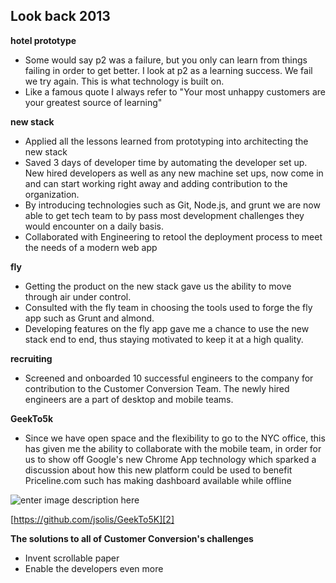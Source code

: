 Look back 2013
--------------

**hotel prototype**

 - Some would say p2 was a failure, but you only can learn from things failing in order to get better. I look at p2 as a learning success. We fail we try again. This is what technology is built on.
 - Like a famous quote I always refer to "Your most unhappy customers are your greatest source of learning"

**new stack**

 - Applied all the lessons learned from prototyping into architecting the new stack
 - Saved 3 days of developer time by automating the developer set up. New hired developers as well as any new machine set ups, now come in and can start working right away and adding contribution to the organization. 
 - By introducing technologies such as Git, Node.js, and grunt we are now able to get tech team to by pass most development challenges they would encounter on a daily basis.
 - Collaborated with Engineering to retool the deployment process to meet the needs of a modern web app
 

**fly**

 - Getting the product on the new stack gave us the ability to move through air under control.
 - Consulted with the fly team in choosing the tools used to forge the fly app such as Grunt and almond.
 - Developing features on the fly app gave me a chance to use the new stack end to end, thus staying motivated to keep it at a high quality.

**recruiting**

 - Screened and onboarded 10 successful engineers to the company for contribution to the Customer Conversion Team. The newly hired engineers are a part of desktop and  mobile teams.

**GeekTo5k**

 - Since we have open space and the flexibility to go to the NYC office, this has given me the ability to collaborate with the mobile team, in order for us to show off Google's new Chrome App technology which sparked a discussion about how this new platform could be used to benefit Priceline.com such has making dashboard available while offline

![enter image description here][1]

[https://github.com/jsolis/GeekTo5K][2]

**The solutions to all of Customer Conversion's challenges**

 - Invent scrollable paper
 - Enable the developers even more

  [1]: https://lh3.googleusercontent.com/Xqtl-EkxLtsAxyPvTs0Y5_DcuB3wjrKg5Y034DS2EOp4=s0
  [2]: https://github.com/jsolis/GeekTo5K
